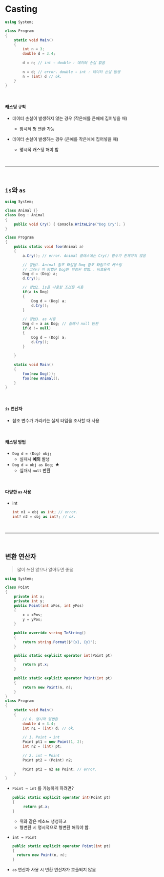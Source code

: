 # Casting

```c#
using System;

class Program
{
	static void Main()
	{
		int n = 3;
		double d = 3.4;
		
		d = n; // int → double : 데이터 손실 없음
        
        n = d; // error. double → int : 데이터 손실 발생
        n = (int) d // ok.
	}
}
```

<br>

#### 캐스팅 규칙

* 데이터 손실이 발생하지 않는 경우 (작은애를 큰애에 집어넣을 때)
  * 암시적 형 변환 가능

* 데이터 손실이 발생하는 경우 (큰애를 작은애에 집어넣을 때)
  * 명시적 캐스팅 해야 함

<br>

---

<br>

## `is`와 `as`

```c#
using System;

class Animal {}
class Dog : Animal
{
	public void Cry() { Console.WriteLine("Dog Cry"); }
}

class Program
{
	public static void foo(Animal a)
	{
		a.Cry(); // error. Animal 클래스에는 Cry() 함수가 존재하지 않음
      	
        // 방법1. Animal 참조 타입을 Dog 참조 타입으로 캐스팅
        // 그러나 이 방법은 Dog만 한정된 방법.. 비효율적
        Dog d = (Dog) a;
        d.Cry();

        // 방법2. is를 사용한 조건문 사용
        if(a is Dog)
        {
            Dog d = (Dog) a;
            d.Cry();
        }
        
        // 방법3. as 사용
        Dog d = a as Dog; // 실패시 null 반환
        if(d != null)
        {
            Dog d = (Dog) a;
            d.Cry();
        }
        
	}
	
	static void Main()
	{
		foo(new Dog());
        foo(new Animal();
	}
}
```

<br>

#### `is` 연산자

* 참조 변수가 가리키는 실제 타입을 조사할 때 사용

<br>

#### 캐스팅 방법

* `Dog d = (Dog) obj;`
  * 실패시 **예외** 발생
* `Dog d = obj as Dog;` ★
  * 실패시 `null` 반환

<br>

#### 다양한 `as` 사용

* int

  ```c#
  int n1 = obj as int; // error.
  int? n2 = obj as int?; // ok.
  ```

<br>

---

<br>

## 변환 연산자

> 많이 쓰진 않으나 알아두면 좋음

```C#
using System;

class Point
{
    private int x;
    private int y;
    public Point(int xPos, int yPos)
    {
        x = xPos;
        y = yPos;
    }
    
    public override string ToString()
    {
        return string.Format($"{x}, {y}");
    }

    public static explicit operator int(Point pt)
    {
        return pt.x;
    }
    
    public static explicit operator Point(int pt)
    {
        return new Point(n, n);
    }
}
class Program
{
	static void Main()
	{
        // 0. 명시적 형변환
		double d = 3.4;
        int n1 = (int) d; // ok.
        
        // 1. Point → int
        Point pt1 = new Point(1, 2);
        int n2 = (int) pt;
        
        // 2. int → Point
        Point pt2 = (Point) n2;
        
        Point pt2 = n2 as Point; // error.
	}
}
```

* `Point → int` 를 가능하게 하려면? 

  ```c#
  public static explicit operator int(Point pt)
  {
       return pt.x;
  }
  ```

  * 위와 같은 메소드 생성하고
  * 형변환 시 명시적으로 형변환 해줘야 함.

* `int → Point`

  ```c#
  public static explicit operator Point(int pt)
  {
  	return new Point(n, n);
  }

* `as` 연산자 사용 시 변환 연산자가 호출되지 않음